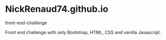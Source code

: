 # NickRenaud74.github.io
front-end-challenge

Front end challenge with only Bootstrap, HTML, CSS and vanilla Javascript.